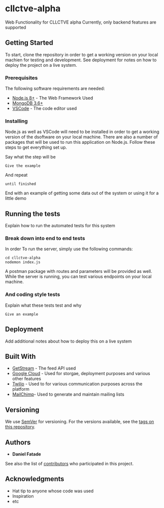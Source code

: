 # cllctve-alpha
Web Functionality for CLLCTVE alpha
Currently, only backend features are supported

## Getting Started

To start, clone the repository in order to get a working version on your local machien for testing and development. See deployment for notes on how to deploy the project on a live system.

### Prerequisites

The following software requirements are needed: 


* [Node.js 8+](https://nodejs.org/en/) - The Web Framework Used
* [MongoDB 3.6+](https://www.mongodb.com/download-center/community) 
* [VSCode](https://code.visualstudio.com/) - The code editor used


### Installing

Node.js as well as VSCode will need to be installed in order to get a working version of the dsoftware on your local machine. There are also a number of packages that will be used to run this application on Node.js. Follow these steps to get everything set up.

Say what the step will be

```
Give the example
```

And repeat

```
until finished
```

End with an example of getting some data out of the system or using it for a little demo

## Running the tests

Explain how to run the automated tests for this system

### Break down into end to end tests

In order To run the server, simply use the following commands:

```
cd cllctve-alpha
nodemon index.js
```

A postman package with routes and parameters will be provided as well. While the server is running, you can test various endpoints on your local machine.

### And coding style tests

Explain what these tests test and why

```
Give an example
```

## Deployment

Add additional notes about how to deploy this on a live system

## Built With

* [GetStream](https://getstream.io/) - The feed API used
* [Google Cloud](https://cloud.google.com/) - Used for storgae, deployment purposes and various other features
* [Twilio](https://www.twilio.com/) - Used to for various communication purposes across the platform
* [MailChimp](https://mailchimp.com/)- Used to generate and maintain mailing lists


## Versioning

We use [SemVer](http://semver.org/) for versioning. For the versions available, see the [tags on this repository](https://github.com/your/project/tags). 

## Authors

* **Daniel Fatade** 

See also the list of [contributors](https://github.com/your/project/contributors) who participated in this project.

## Acknowledgments

* Hat tip to anyone whose code was used
* Inspiration
* etc
